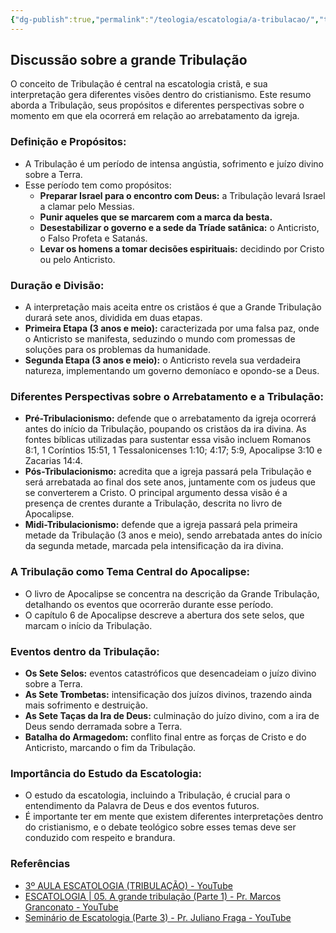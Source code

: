 ```yaml
---
{"dg-publish":true,"permalink":"/teologia/escatologia/a-tribulacao/","title":"A grande Tribulação","metatags":{"description":"seus propósitos e diferentes perspectivas sobre o momento em que ela ocorrerá em relação ao arrebatamento da igreja."},"tags":["Escatologia","arrebatamento","tribulacao"],"updated":"2025-01-19T18:26:42.316-03:00"}
---
```


## Discussão sobre a grande Tribulação

O conceito de Tribulação é central na escatologia cristã, e sua interpretação gera diferentes visões dentro do cristianismo. Este resumo aborda a Tribulação, seus propósitos e diferentes perspectivas sobre o momento em que ela ocorrerá em relação ao arrebatamento da igreja.

### **Definição e Propósitos:**

- A Tribulação é um período de intensa angústia, sofrimento e juízo divino sobre a Terra.
- Esse período tem como propósitos:
    - **Preparar Israel para o encontro com Deus:** a Tribulação levará Israel a clamar pelo Messias.
    - **Punir aqueles que se marcarem com a marca da besta.**
    - **Desestabilizar o governo e a sede da Tríade satânica:** o Anticristo, o Falso Profeta e Satanás.
    - **Levar os homens a tomar decisões espirituais:** decidindo por Cristo ou pelo Anticristo.

### **Duração e Divisão:**

- A interpretação mais aceita entre os cristãos é que a Grande Tribulação durará sete anos, dividida em duas etapas.
- **Primeira Etapa (3 anos e meio):** caracterizada por uma falsa paz, onde o Anticristo se manifesta, seduzindo o mundo com promessas de soluções para os problemas da humanidade.
- **Segunda Etapa (3 anos e meio):** o Anticristo revela sua verdadeira natureza, implementando um governo demoníaco e opondo-se a Deus.

### **Diferentes Perspectivas sobre o Arrebatamento e a Tribulação:**

- **Pré-Tribulacionismo:** defende que o arrebatamento da igreja ocorrerá antes do início da Tribulação, poupando os cristãos da ira divina. As fontes bíblicas utilizadas para sustentar essa visão incluem Romanos 8:1, 1 Coríntios 15:51, 1 Tessalonicenses 1:10; 4:17; 5:9, Apocalipse 3:10 e Zacarias 14:4.
- **Pós-Tribulacionismo:** acredita que a igreja passará pela Tribulação e será arrebatada ao final dos sete anos, juntamente com os judeus que se converterem a Cristo. O principal argumento dessa visão é a presença de crentes durante a Tribulação, descrita no livro de Apocalipse.
- **Midi-Tribulacionismo:** defende que a igreja passará pela primeira metade da Tribulação (3 anos e meio), sendo arrebatada antes do início da segunda metade, marcada pela intensificação da ira divina.

### **A Tribulação como Tema Central do Apocalipse:**

- O livro de Apocalipse se concentra na descrição da Grande Tribulação, detalhando os eventos que ocorrerão durante esse período.
- O capítulo 6 de Apocalipse descreve a abertura dos sete selos, que marcam o início da Tribulação.

### **Eventos dentro da Tribulação:**

- **Os Sete Selos:** eventos catastróficos que desencadeiam o juízo divino sobre a Terra.
- **As Sete Trombetas:** intensificação dos juízos divinos, trazendo ainda mais sofrimento e destruição.
- **As Sete Taças da Ira de Deus:** culminação do juízo divino, com a ira de Deus sendo derramada sobre a Terra.
- **Batalha do Armagedom:** conflito final entre as forças de Cristo e do Anticristo, marcando o fim da Tribulação.

### **Importância do Estudo da Escatologia:**

- O estudo da escatologia, incluindo a Tribulação, é crucial para o entendimento da Palavra de Deus e dos eventos futuros.
- É importante ter em mente que existem diferentes interpretações dentro do cristianismo, e o debate teológico sobre esses temas deve ser conduzido com respeito e brandura.

### Referências

- [3º AULA ESCATOLOGIA (TRIBULAÇÃO) - YouTube](https://www.youtube.com/watch?v=-b7coQ_em90)
- [ESCATOLOGIA | 05. A grande tribulação (Parte 1) - Pr. Marcos Granconato - YouTube](https://www.youtube.com/watch?v=-QAWwTpHie4&list=TLGGZSemiRc5U1EwODExMjAyNA)
- [Seminário de Escatologia (Parte 3) - Pr. Juliano Fraga - YouTube](https://www.youtube.com/watch?v=HLoxxwZbkLQ&list=TLGGkEDkmDu-08AwODExMjAyNA)
